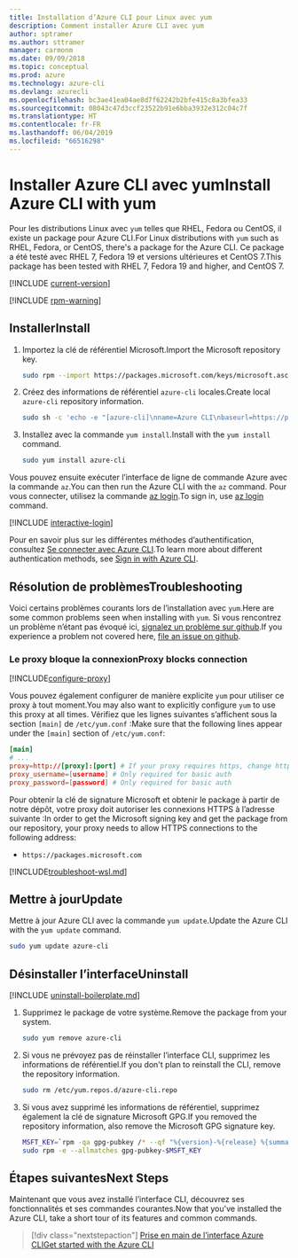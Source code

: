 ```yaml
---
title: Installation d’Azure CLI pour Linux avec yum
description: Comment installer Azure CLI avec yum
author: sptramer
ms.author: sttramer
manager: carmonm
ms.date: 09/09/2018
ms.topic: conceptual
ms.prod: azure
ms.technology: azure-cli
ms.devlang: azurecli
ms.openlocfilehash: bc3ae41ea04ae8d7f62242b2bfe415c8a3bfea33
ms.sourcegitcommit: 08043c47d3ccf23522b91e6bba3932e312c04c7f
ms.translationtype: HT
ms.contentlocale: fr-FR
ms.lasthandoff: 06/04/2019
ms.locfileid: "66516298"
---
```

# <a name="install-azure-cli-with-yum"></a><span data-ttu-id="3f84a-103">Installer Azure CLI avec yum</span><span class="sxs-lookup"><span data-stu-id="3f84a-103">Install Azure CLI with yum</span></span>

<span data-ttu-id="3f84a-104">Pour les distributions Linux avec `yum` telles que RHEL, Fedora ou CentOS, il existe un package pour Azure CLI.</span><span class="sxs-lookup"><span data-stu-id="3f84a-104">For Linux distributions with  `yum` such as RHEL, Fedora, or CentOS, there's a package for the Azure CLI.</span></span> <span data-ttu-id="3f84a-105">Ce package a été testé avec RHEL 7, Fedora 19 et versions ultérieures et CentOS 7.</span><span class="sxs-lookup"><span data-stu-id="3f84a-105">This package has been tested with RHEL 7, Fedora 19 and higher, and CentOS 7.</span></span>

[!INCLUDE [current-version](includes/current-version.md)]

[!INCLUDE [rpm-warning](includes/rpm-warning.md)]

## <a name="install"></a><span data-ttu-id="3f84a-106">Installer</span><span class="sxs-lookup"><span data-stu-id="3f84a-106">Install</span></span>

1. <span data-ttu-id="3f84a-107">Importez la clé de référentiel Microsoft.</span><span class="sxs-lookup"><span data-stu-id="3f84a-107">Import the Microsoft repository key.</span></span>

   ```bash
   sudo rpm --import https://packages.microsoft.com/keys/microsoft.asc
   ```

2. <span data-ttu-id="3f84a-108">Créez des informations de référentiel `azure-cli` locales.</span><span class="sxs-lookup"><span data-stu-id="3f84a-108">Create local `azure-cli` repository information.</span></span>

   ```bash
   sudo sh -c 'echo -e "[azure-cli]\nname=Azure CLI\nbaseurl=https://packages.microsoft.com/yumrepos/azure-cli\nenabled=1\ngpgcheck=1\ngpgkey=https://packages.microsoft.com/keys/microsoft.asc" > /etc/yum.repos.d/azure-cli.repo'
   ```

3. <span data-ttu-id="3f84a-109">Installez avec la commande `yum install`.</span><span class="sxs-lookup"><span data-stu-id="3f84a-109">Install with the `yum install` command.</span></span>

   ```bash
   sudo yum install azure-cli
   ```

<span data-ttu-id="3f84a-110">Vous pouvez ensuite exécuter l’interface de ligne de commande Azure avec la commande `az`.</span><span class="sxs-lookup"><span data-stu-id="3f84a-110">You can then run the Azure CLI with the `az` command.</span></span> <span data-ttu-id="3f84a-111">Pour vous connecter, utilisez la commande [az login](/cli/azure/reference-index#az-login).</span><span class="sxs-lookup"><span data-stu-id="3f84a-111">To sign in, use [az login](/cli/azure/reference-index#az-login) command.</span></span>

[!INCLUDE [interactive-login](includes/interactive-login.md)]

<span data-ttu-id="3f84a-112">Pour en savoir plus sur les différentes méthodes d’authentification, consultez [Se connecter avec Azure CLI](authenticate-azure-cli.md).</span><span class="sxs-lookup"><span data-stu-id="3f84a-112">To learn more about different authentication methods, see [Sign in with Azure CLI](authenticate-azure-cli.md).</span></span>

## <a name="troubleshooting"></a><span data-ttu-id="3f84a-113">Résolution de problèmes</span><span class="sxs-lookup"><span data-stu-id="3f84a-113">Troubleshooting</span></span>

<span data-ttu-id="3f84a-114">Voici certains problèmes courants lors de l’installation avec `yum`.</span><span class="sxs-lookup"><span data-stu-id="3f84a-114">Here are some common problems seen when installing with `yum`.</span></span> <span data-ttu-id="3f84a-115">Si vous rencontrez un problème n’étant pas évoqué ici, [signalez un problème sur github](https://github.com/Azure/azure-cli/issues).</span><span class="sxs-lookup"><span data-stu-id="3f84a-115">If you experience a problem not covered here, [file an issue on github](https://github.com/Azure/azure-cli/issues).</span></span>

### <a name="proxy-blocks-connection"></a><span data-ttu-id="3f84a-116">Le proxy bloque la connexion</span><span class="sxs-lookup"><span data-stu-id="3f84a-116">Proxy blocks connection</span></span>

[!INCLUDE[configure-proxy](includes/configure-proxy.md)]

<span data-ttu-id="3f84a-117">Vous pouvez également configurer de manière explicite `yum` pour utiliser ce proxy à tout moment.</span><span class="sxs-lookup"><span data-stu-id="3f84a-117">You may also want to explicitly configure `yum` to use this proxy at all times.</span></span> <span data-ttu-id="3f84a-118">Vérifiez que les lignes suivantes s’affichent sous la section `[main]` de `/etc/yum.conf` :</span><span class="sxs-lookup"><span data-stu-id="3f84a-118">Make sure that the following lines appear under the `[main]` section of `/etc/yum.conf`:</span></span>

```yum.conf
[main]
# ...
proxy=http://[proxy]:[port] # If your proxy requires https, change http->https
proxy_username=[username] # Only required for basic auth
proxy_password=[password] # Only required for basic auth
```

<span data-ttu-id="3f84a-119">Pour obtenir la clé de signature Microsoft et obtenir le package à partir de notre dépôt, votre proxy doit autoriser les connexions HTTPS à l’adresse suivante :</span><span class="sxs-lookup"><span data-stu-id="3f84a-119">In order to get the Microsoft signing key and get the package from our repository, your proxy needs to allow HTTPS connections to the following address:</span></span>

* `https://packages.microsoft.com`

[!INCLUDE[troubleshoot-wsl.md](includes/troubleshoot-wsl.md)]

## <a name="update"></a><span data-ttu-id="3f84a-120">Mettre à jour</span><span class="sxs-lookup"><span data-stu-id="3f84a-120">Update</span></span>

<span data-ttu-id="3f84a-121">Mettre à jour Azure CLI avec la commande `yum update`.</span><span class="sxs-lookup"><span data-stu-id="3f84a-121">Update the Azure CLI with the `yum update` command.</span></span>

```bash
sudo yum update azure-cli
```

## <a name="uninstall"></a><span data-ttu-id="3f84a-122">Désinstaller l’interface</span><span class="sxs-lookup"><span data-stu-id="3f84a-122">Uninstall</span></span>

[!INCLUDE [uninstall-boilerplate.md](includes/uninstall-boilerplate.md)]

1. <span data-ttu-id="3f84a-123">Supprimez le package de votre système.</span><span class="sxs-lookup"><span data-stu-id="3f84a-123">Remove the package from your system.</span></span>

   ```bash
   sudo yum remove azure-cli
   ```

2. <span data-ttu-id="3f84a-124">Si vous ne prévoyez pas de réinstaller l’interface CLI, supprimez les informations de référentiel.</span><span class="sxs-lookup"><span data-stu-id="3f84a-124">If you don't plan to reinstall the CLI, remove the repository information.</span></span>

   ```bash
   sudo rm /etc/yum.repos.d/azure-cli.repo
   ```

3. <span data-ttu-id="3f84a-125">Si vous avez supprimé les informations de référentiel, supprimez également la clé de signature Microsoft GPG.</span><span class="sxs-lookup"><span data-stu-id="3f84a-125">If you removed the repository information, also remove the Microsoft GPG signature key.</span></span>

   ```bash
   MSFT_KEY=`rpm -qa gpg-pubkey /* --qf "%{version}-%{release} %{summary}\n" | grep Microsoft | awk '{print $1}'`
   sudo rpm -e --allmatches gpg-pubkey-$MSFT_KEY
   ```

## <a name="next-steps"></a><span data-ttu-id="3f84a-126">Étapes suivantes</span><span class="sxs-lookup"><span data-stu-id="3f84a-126">Next Steps</span></span>

<span data-ttu-id="3f84a-127">Maintenant que vous avez installé l’interface CLI, découvrez ses fonctionnalités et ses commandes courantes.</span><span class="sxs-lookup"><span data-stu-id="3f84a-127">Now that you've installed the Azure CLI, take a short tour of its features and common commands.</span></span>

> [!div class="nextstepaction"]
> [<span data-ttu-id="3f84a-128">Prise en main de l’interface Azure CLI</span><span class="sxs-lookup"><span data-stu-id="3f84a-128">Get started with the Azure CLI</span></span>](get-started-with-azure-cli.md)
